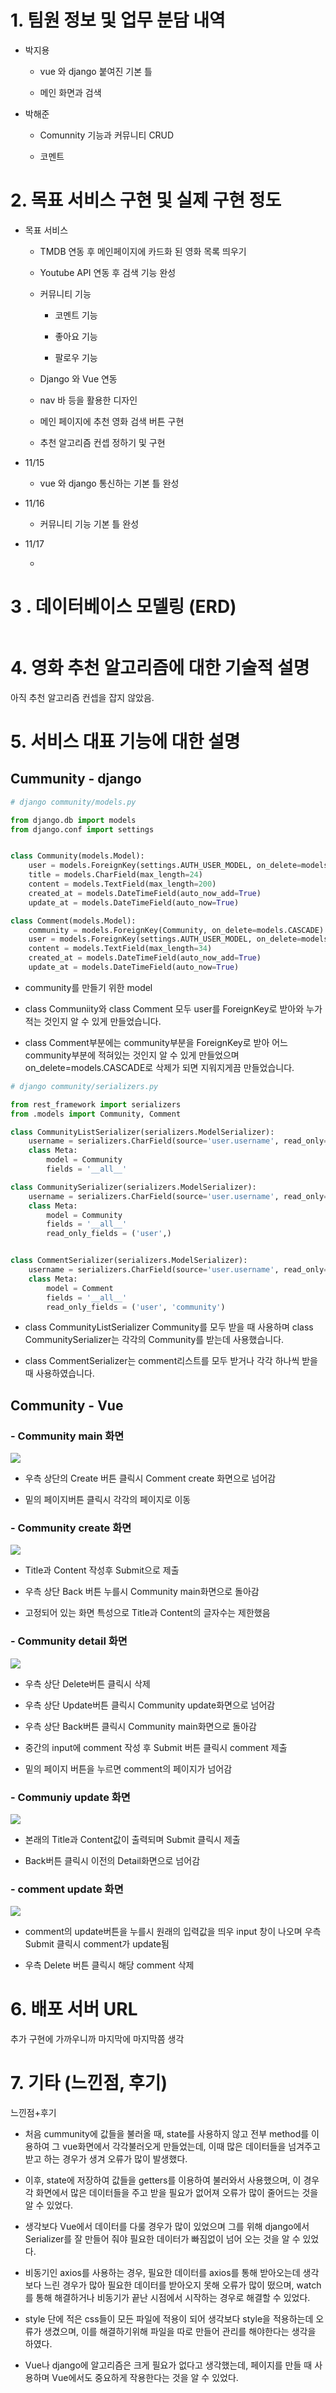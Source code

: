# 1. 팀원 정보 및 업무 분담 내역

* 박지용
  
  * vue 와 django 붙여진 기본 틀
  
  * 메인 화면과 검색

* 박해준
  
  * Comunnity 기능과 커뮤니티 CRUD
  
  * 코멘트

# 2.  목표 서비스 구현 및 실제 구현 정도

* 목표 서비스
  
  * TMDB 연동 후 메인페이지에 카드화 된 영화 목록 띄우기
  
  * Youtube API 연동 후 검색 기능 완성
  
  * 커뮤니티 기능
    
    * 코멘트 기능
    
    * 좋아요 기능
    
    * 팔로우 기능
  
  * Django 와 Vue 연동
  
  * nav 바 등을 활용한 디자인
  
  * 메인 페이지에 추천 영화 검색 버튼 구현
  
  * 추천 알고리즘 컨셉 정하기 및 구현

* 11/15
  
  * vue 와 django 통신하는 기본 틀 완성

* 11/16
  
  * 커뮤니티 기능 기본 틀 완성

* 11/17
  
  * 

# 3 . 데이터베이스 모델링 (ERD)

<img title="" src="file:///C:/Users/multicampus/Desktop/ERD.PNG" alt="">



# 4. 영화 추천 알고리즘에 대한 기술적 설명

아직 추천 알고리즘 컨셉을 잡지 않았음.

# 5. 서비스 대표 기능에 대한 설명



## Cummunity - django

```python
# django community/models.py

from django.db import models
from django.conf import settings


class Community(models.Model):
    user = models.ForeignKey(settings.AUTH_USER_MODEL, on_delete=models.CASCADE)
    title = models.CharField(max_length=24)
    content = models.TextField(max_length=200)
    created_at = models.DateTimeField(auto_now_add=True)
    update_at = models.DateTimeField(auto_now=True)

class Comment(models.Model):
    community = models.ForeignKey(Community, on_delete=models.CASCADE)
    user = models.ForeignKey(settings.AUTH_USER_MODEL, on_delete=models.CASCADE)
    content = models.TextField(max_length=34)
    created_at = models.DateTimeField(auto_now_add=True)
    update_at = models.DateTimeField(auto_now=True)
```

- community를 만들기 위한 model

- class Communiity와 class Comment 모두 user를 ForeignKey로 받아와 누가 적는 것인지 알 수 있게 만들었습니다.

- class Comment부분에는 community부분을 ForeignKey로 받아 어느 community부분에 적혀있는 것인지 알 수 있게 만들었으며 on_delete=models.CASCADE로 삭제가 되면 지워지게끔 만들었습니다.



```python
# django community/serializers.py

from rest_framework import serializers
from .models import Community, Comment

class CommunityListSerializer(serializers.ModelSerializer):
    username = serializers.CharField(source='user.username', read_only=True)
    class Meta:
        model = Community
        fields = '__all__'

class CommunitySerializer(serializers.ModelSerializer):
    username = serializers.CharField(source='user.username', read_only=True)
    class Meta:
        model = Community
        fields = '__all__'
        read_only_fields = ('user',)


class CommentSerializer(serializers.ModelSerializer):
    username = serializers.CharField(source='user.username', read_only=True)
    class Meta:
        model = Comment
        fields = '__all__'
        read_only_fields = ('user', 'community')
```

- class CommunityListSerializer Community를 모두 받을 때 사용하며 class CommunitySerializer는 각각의 Community를 받는데 사용했습니다.

- class CommentSerializer는 comment리스트를 모두 받거나 각각 하나씩 받을 때 사용하였습니다.



## Community - Vue

### - Community main 화면

![](C:\Users\multicampus\AppData\Roaming\marktext\images\2022-11-24-17-16-52-image.png)

- 우측 상단의 Create 버튼 클릭시 Comment create 화면으로 넘어감

- 밑의 페이지버튼 클릭시 각각의 페이지로 이동



### - Community create 화면

![](C:\Users\multicampus\AppData\Roaming\marktext\images\2022-11-24-17-20-41-image.png)

- Title과 Content 작성후 Submit으로 제출

- 우측 상단 Back 버튼 누를시 Community main화면으로 돌아감

- 고정되어 있는 화면 특성으로 Title과 Content의 글자수는 제한했음



### - Community detail 화면

![](C:\Users\multicampus\AppData\Roaming\marktext\images\2022-11-24-17-17-43-image.png)

- 우측 상단 Delete버튼 클릭시 삭제

- 우측 상단 Update버튼 클릭시 Community update화면으로 넘어감

- 우측 상단 Back버튼 클릭시 Community main화면으로 돌아감

- 중간의 input에 comment 작성 후 Submit 버튼 클릭시 comment 제출

- 밑의 페이지 버튼을 누르면 comment의 페이지가 넘어감



### - Communiy update 화면

![](C:\Users\multicampus\AppData\Roaming\marktext\images\2022-11-24-17-19-04-image.png)

- 본래의 Title과 Content값이 출력되며 Submit 클릭시 제출

- Back버튼 클릭시 이전의 Detail화면으로 넘어감

### 

### - comment update 화면

![](C:\Users\multicampus\AppData\Roaming\marktext\images\2022-11-24-17-19-39-image.png)

- comment의 update버튼을 누를시 원래의 입력값을 띄우 input 창이 나오며 우측 Submit 클릭시 comment가 update됨

- 우측 Delete 버튼 클릭시 해당 comment 삭제





# 6. 배포 서버 URL

추가 구현에 가까우니까 마지막에 마지막쯤 생각

# 7. 기타 (느낀점, 후기)

느낀점+후기

- 처음 cummunity에 값들을 불러올 때, state를 사용하지 않고 전부 method를 이용하여 그 vue화면에서 각각불러오게 만들었는데, 이때 많은 데이터들을 넘겨주고 받고 하는 경우가 생겨 오류가 많이 발생했다.

- 이후, state에 저장하여 값들을 getters를 이용하여 불러와서 사용했으며, 이 경우 각 화면에서 많은 데이터들을 주고 받을 필요가 없어져 오류가 많이 줄어드는 것을 알 수 있었다.

- 생각보다 Vue에서 데이터를 다룰 경우가 많이 있었으며 그를 위해 django에서 Serializer를 잘 만들어 줘야 필요한 데이터가 빠짐없이 넘어 오는 것을 알 수 있었다.

- 비동기인 axios를 사용하는 경우, 필요한 데이터를 axios를 통해 받아오는데 생각보다 느린 경우가 많아 필요한 데이터를 받아오지 못해 오류가 많이 떴으며, watch를 통해 해결하거나 비동기가 끝난 시점에서 시작하는 경우로 해결할 수 있었다.

- style 단에 적은 css들이 모든 파일에 적용이 되어 생각보다 style을 적용하는데 오류가 생겼으며, 이를 해결하기위해 파일을 따로 만들어 관리를 해야한다는 생각을 하였다.

- Vue나 django에 알고리즘은 크게 필요가 없다고 생각했는데, 페이지를 만들 때 사용하며 Vue에서도 중요하게 작용한다는 것을 알 수 있었다.
